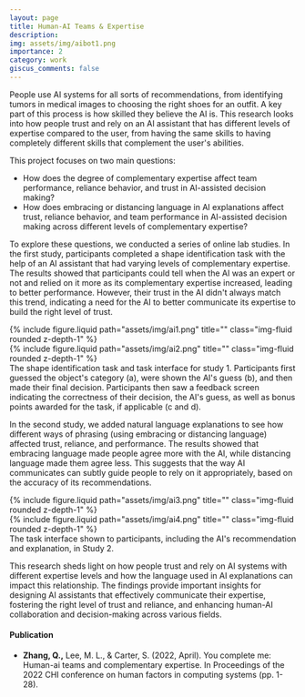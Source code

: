 ```yaml
---
layout: page
title: Human-AI Teams & Expertise
description: 
img: assets/img/aibot1.png
importance: 2
category: work
giscus_comments: false
---
```


People use AI systems for all sorts of recommendations, from identifying tumors in medical images to choosing the right shoes for an outfit. A key part of this process is how skilled they believe the AI is. This research looks into how people trust and rely on an AI assistant that has different levels of expertise compared to the user, from having the same skills to having completely different skills that complement the user's abilities.

This project focuses on two main questions: 
- How does the degree of complementary expertise affect team performance, reliance behavior, and trust in AI-assisted decision making?
- How does embracing or distancing language in AI explanations affect trust, reliance behavior, and team performance in AI-assisted decision making across different levels of complementary expertise?

To explore these questions, we conducted a series of online lab studies. In the first study, participants completed a shape identification task with the help of an AI assistant that had varying levels of complementary expertise. The results showed that participants could tell when the AI was an expert or not and relied on it more as its complementary expertise increased, leading to better performance. However, their trust in the AI didn't always match this trend, indicating a need for the AI to better communicate its expertise to build the right level of trust.

<div class="row justify-content-sm-center">
    <div class="col-sm-6 mt-3 mt-md-0">
        {% include figure.liquid path="assets/img/ai1.png" title="" class="img-fluid rounded z-depth-1" %}
    </div>
    <div class="col-sm-6 mt-5 mt-md-0">
        {% include figure.liquid path="assets/img/ai2.png" title="" class="img-fluid rounded z-depth-1" %}
    </div>
</div>
<div class="caption">
The shape identification task and task interface for study 1. Participants first guessed the object's category (a), were shown the AI's guess (b), and then made their final decision. Participants then saw a feedback screen indicating the correctness of their decision, the AI's guess, as well as bonus points awarded for the task, if applicable (c and d).
</div>

In the second study, we added natural language explanations to see how different ways of phrasing (using embracing or distancing language) affected trust, reliance, and performance. The results showed that embracing language made people agree more with the AI, while distancing language made them agree less. This suggests that the way AI communicates can subtly guide people to rely on it appropriately, based on the accuracy of its recommendations.

<div class="row justify-content-sm-center">
    <div class="col-sm-6 mt-3 mt-md-0">
        {% include figure.liquid path="assets/img/ai3.png" title="" class="img-fluid rounded z-depth-1" %}
    </div>
    <div class="col-sm-6 mt-5 mt-md-0">
        {% include figure.liquid path="assets/img/ai4.png" title="" class="img-fluid rounded z-depth-1" %}
    </div>
</div>
<div class="caption">
    The task interface shown to participants, including the AI's recommendation and explanation, in Study 2.
</div>

This research sheds light on how people trust and rely on AI systems with different expertise levels and how the language used in AI explanations can impact this relationship. The findings provide important insights for designing AI assistants that effectively communicate their expertise, fostering the right level of trust and reliance, and enhancing human-AI collaboration and decision-making across various fields.

#### Publication
- **Zhang, Q.,** Lee, M. L., & Carter, S. (2022, April). You complete me: Human-ai teams and complementary expertise. In Proceedings of the 2022 CHI conference on human factors in computing systems (pp. 1-28).

